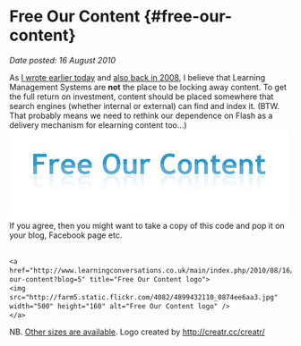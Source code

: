 # Free Our Content {#free-our-content}

_Date posted: 16 August 2010_

As [I wrote earlier today](http://www.learningconversations.co.uk/main/index.php/2010/08/16/if-i-was-in-charge?blog=5) and [also back in 2008](http://www.learningconversations.co.uk/main/index.php/2008/08/06/courses-and-content?blog=5), I believe that Learning Management Systems are **not** the place to be locking away content. To get the full return on investment, content should be placed somewhere that search engines (whether internal or external) can find and index it. (BTW. That probably means we need to rethink our dependence on Flash as a delivery mechanism for elearning content too...) ![Free Our Content logo](./exportlc.php_files/4899432110_0874ee6aa3.jpg) If you agree, then you might want to take a copy of this code and pop it on your blog, Facebook page etc.

```

<a href="http://www.learningconversations.co.uk/main/index.php/2010/08/16/free-our-content?blog=5" title="Free Our Content logo">
<img src="http://farm5.static.flickr.com/4082/4899432110_0874ee6aa3.jpg" width="500" height="160" alt="Free Our Content logo" />
</a>

```

NB. [Other sizes are available](http://www.flickr.com/photos/markberthelemy/4899432110/). Logo created by http://creatr.cc/creatr/